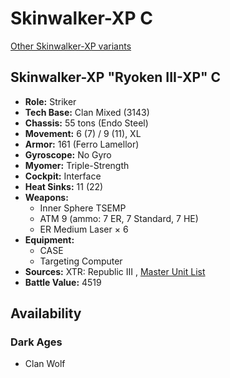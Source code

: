 # Skinwalker-XP C 

[Other Skinwalker-XP variants](../skinwalker-xp.md) 

## Skinwalker-XP "Ryoken III-XP" C 

- **Role:** Striker 
- **Tech Base:** Clan Mixed (3143) 
- **Chassis:** 55 tons (Endo Steel) 
- **Movement:** 6 (7) / 9 (11), XL 
- **Armor:** 161 (Ferro Lamellor) 
- **Gyroscope:** No Gyro 
- **Myomer:** Triple-Strength 
- **Cockpit:** Interface 
- **Heat Sinks:** 11 (22) 
- **Weapons:** 
  - Inner Sphere TSEMP 
  - ATM 9 (ammo: 7 ER, 7 Standard, 7 HE) 
  - ER Medium Laser × 6 
- **Equipment:** 
  - CASE 
  - Targeting Computer 
- **Sources:** XTR: Republic III , [Master Unit List](http://masterunitlist.info/Unit/Details/7381) 
- **Battle Value:** 4519 

## Availability 

### Dark Ages 

- Clan Wolf 

